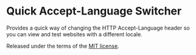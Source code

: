 # Quick Accept-Language Switcher

Provides a quick way of changing the HTTP Accept-Language header so you can view and test websites with a different locale.

Released under the terms of the [MIT license](https://opensource.org/licenses/MIT).
